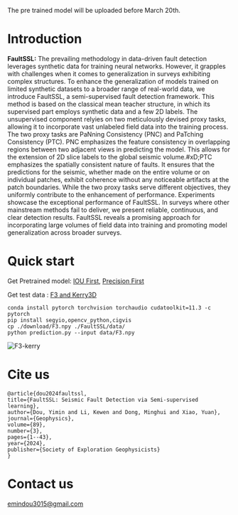 The pre trained model will be uploaded before March 20th.
# Introduction

**FaultSSL:**
The prevailing methodology in data-driven fault detection leverages synthetic data for training neural networks. However, it grapples with challenges when it comes to generalization in surveys exhibiting complex structures. To enhance the generalization of models trained on limited synthetic datasets to a broader range of real-world data, we introduce FaultSSL, a semi-supervised fault detection framework. This method is based on the classical mean teacher structure, in which its supervised part employs synthetic data and a few 2D labels. The unsupervised component relyies on two meticulously devised proxy tasks, allowing it to incorporate vast unlabeled field data into the training process. The two proxy tasks are PaNning Consistency (PNC) and PaTching Consistency (PTC). PNC emphasizes the feature consistency in overlapping regions between two adjacent views in predicting the model. This allows for the extension of 2D slice labels to the global seismic volume.#xD;PTC emphasizes the spatially consistent nature of faults. It ensures that the predictions for the seismic, whether made on the entire volume or on individual patches, exhibit coherence without any noticeable artifacts at the patch boundaries. While the two proxy tasks serve different objectives, they uniformly contribute to the enhancement of performance. Experiments showcase the exceptional performance of FaultSSL. In surveys where other mainstream methods fail to deliver, we present reliable, continuous, and clear detection results. FaultSSL reveals a promising approach for incorporating large volumes of field data into training and promoting model generalization across broader surveys.

# Quick start
Get Pretrained model: [IOU First](https://drive.google.com/file/d/1PyHb3WX0pOL84BBWlJ6bTopVz-QaFQDo/view?usp=drive_link), [Precision First](https://drive.google.com/file/d/1_LwU0TOhssAqYO3Kp5wLxtPFuE3lv7f9/view?usp=drive_link)

Get test data :  [F3 and Kerry3D](https://drive.google.com/drive/folders/1LEHd2VO9TZTOjrMuAQ7I446OfYDgcdWo?usp=sharing)
    
    conda install pytorch torchvision torchaudio cudatoolkit=11.3 -c pytorch
    pip install segyio,opencv_python,cigvis
    cp ./download/F3.npy ./FaultSSL/data/
    python prediction.py --input data/F3.npy
![F3-kerry](https://github.com/douyimin/FaultSSL/blob/main/results.png)

# Cite us
   
    @article{dou2024faultssl,
    title={FaultSSL: Seismic Fault Detection via Semi-supervised learning},
    author={Dou, Yimin and Li, Kewen and Dong, Minghui and Xiao, Yuan},
    journal={Geophysics},
    volume={89},
    number={3},
    pages={1--43},
    year={2024},
    publisher={Society of Exploration Geophysicists}
    }

# Contact us
emindou3015@gmail.com
